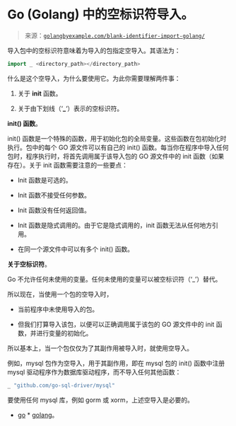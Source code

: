 <!--yml

类别：未分类

日期：2024-10-13 06:30:44。

-->

# Go (Golang) 中的空标识符导入。

> 来源：[`golangbyexample.com/blank-identifier-import-golang/`](https://golangbyexample.com/blank-identifier-import-golang/)

导入包中的空标识符意味着为导入的包指定空导入。其语法为：

```go
import _ <directory_path></directory_path>
```

什么是这个空导入，为什么要使用它。为此你需要理解两件事：

1.  关于 **init** 函数。

1.  关于由下划线（‘**_**‘）表示的空标识符。

**init() 函数**。

init() 函数是一个特殊的函数，用于初始化包的全局变量。这些函数在包初始化时执行。包中的每个 GO 源文件可以有自己的 init() 函数。每当你在程序中导入任何包时，程序执行时，将首先调用属于该导入包的 GO 源文件中的 init 函数（如果存在）。关于 init 函数需要注意的一些要点：

+   Init 函数是可选的。

+   Init 函数不接受任何参数。

+   Init 函数没有任何返回值。

+   Init 函数是隐式调用的。由于它是隐式调用的，init 函数无法从任何地方引用。

+   在同一个源文件中可以有多个 init() 函数。

**关于空标识符**。

Go 不允许任何未使用的变量。任何未使用的变量可以被空标识符（‘_’）替代。

所以现在，当使用一个包的空导入时，

+   当前程序中未使用导入的包。

+   但我们打算导入该包，以便可以正确调用属于该包的 GO 源文件中的 init 函数，并进行变量的初始化。

所以基本上，当一个包仅仅为了其副作用被导入时，就使用空导入。

例如，mysql 包作为空导入，用于其副作用，即在 mysql 包的 init() 函数中注册 mysql 驱动程序作为数据库驱动程序，而不导入任何其他函数：

```go
_ "github.com/go-sql-driver/mysql"
```

要使用任何 mysql 库，例如 gorm 或 xorm，上述空导入是必要的。

+   [go](https://golangbyexample.com/tag/go/) *   [golang](https://golangbyexample.com/tag/golang/)。
